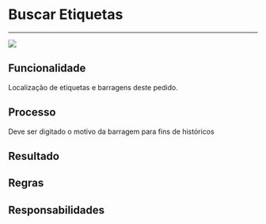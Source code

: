 # Buscar Etiquetas

---

![](http://developers.connectparts.com.br/imagens/fluxoBarragem03.png)

## Funcionalidade

Localização de etiquetas e barragens deste pedido.

## Processo

Deve ser digitado o motivo da barragem para fins de históricos

## Resultado

## Regras

## Responsabilidades